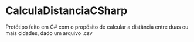 # CalculaDistanciaCSharp
Protótipo feito em C# com o propósito de calcular a distância entre duas ou mais cidades, dado um arquivo .csv
